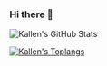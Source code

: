 ### Hi there 👋

![Kallen's GitHub Stats](https://github-readme-stats.vercel.app/api?username=kelein&count_private=true&show_icons=true)

[![Kallen's Toplangs](https://github-readme-stats.vercel.app/api/top-langs?username=kelein&layout=compact)](https://github.com/anuraghazra/github-readme-stats)


<!--
**kelein/kelein** is a ✨ _special_ ✨ repository because its `README.md` (this file) appears on your GitHub profile.

Here are some ideas to get you started:

- 🔭 I’m currently working on ...
- 🌱 I’m currently learning ...
- 👯 I’m looking to collaborate on ...
- 🤔 I’m looking for help with ...
- 💬 Ask me about ...
- 📫 How to reach me: ...
- 😄 Pronouns: ...
- ⚡ Fun fact: ...
-->
